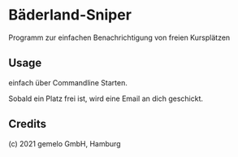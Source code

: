 # Bäderland-Sniper

Programm zur einfachen Benachrichtigung von freien Kursplätzen

## Usage

einfach über Commandline Starten. 

Sobald ein Platz frei ist, wird eine Email an dich geschickt.


## Credits

(c) 2021 gemelo GmbH, Hamburg

